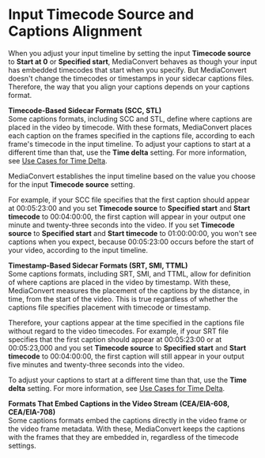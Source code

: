 # Input Timecode Source and Captions Alignment<a name="about-input-timecode-source-and-captions-alignment"></a>

When you adjust your input timeline by setting the input **Timecode source** to **Start at 0** or **Specified start**, MediaConvert behaves as though your input has embedded timecodes that start when you specify\. But MediaConvert doesn't change the timecodes or timestamps in your sidecar captions files\. Therefore, the way that you align your captions depends on your captions format\.

**Timecode\-Based Sidecar Formats \(SCC, STL\)**  
Some captions formats, including SCC and STL, define where captions are placed in the video by timecode\. With these formats, MediaConvert places each caption on the frames specified in the captions file, according to each frame's timecode in the input timeline\. To adjust your captions to start at a different time than that, use the **Time delta** setting\. For more information, see [Use Cases for Time Delta](time-delta-use-cases.md)\.

MediaConvert establishes the input timeline based on the value you choose for the input **Timecode source** setting\.

For example, if your SCC file specifies that the first caption should appear at 00:05:23:00 and you set **Timecode source** to **Specified start** and **Start timecode** to 00:04:00:00, the first caption will appear in your output one minute and twenty\-three seconds into the video\. If you set **Timecode source** to **Specified start** and **Start timecode** to 01:00:00:00, you won't see captions when you expect, because 00:05:23:00 occurs before the start of your video, according to the input timeline\.

**Timestamp\-Based Sidecar Formats \(SRT, SMI, TTML\)**  
Some captions formats, including SRT, SMI, and TTML, allow for definition of where captions are placed in the video by timestamp\. With these, MediaConvert measures the placement of the captions by the distance, in time, from the start of the video\. This is true regardless of whether the captions file specifies placement with timecode or timestamp\.

Therefore, your captions appear at the time specified in the captions file without regard to the video timecodes\. For example, if your SRT file specifies that the first caption should appear at 00:05:23:00 or at 00:05:23,000 and you set **Timecode source** to **Specified start** and **Start timecode** to 00:04:00:00, the first caption will still appear in your output five minutes and twenty\-three seconds into the video\.

To adjust your captions to start at a different time than that, use the **Time delta** setting\. For more information, see [Use Cases for Time Delta](time-delta-use-cases.md)\.

**Formats That Embed Captions in the Video Stream \(CEA/EIA\-608, CEA/EIA\-708\)**  
Some captions formats embed the captions directly in the video frame or the video frame metadata\. With these, MediaConvert keeps the captions with the frames that they are embedded in, regardless of the timecode settings\.